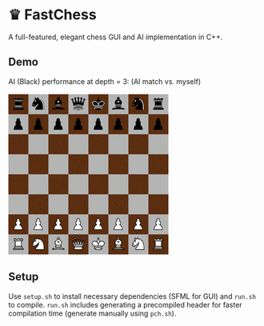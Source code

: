 # ♛ FastChess
A full-featured, elegant chess GUI and AI implementation in C++.

## Demo
AI (Black) performance at depth = 3: (AI match vs. myself) <br /><br />
<img src="assets/out2.gif" alt="AI vs. myself" width="320"/>

## Setup
Use ```setup.sh``` to install necessary dependencies (SFML for GUI) and ```run.sh``` to compile. ```run.sh``` includes generating a precompiled header for faster compilation time (generate manually using ```pch.sh```).
